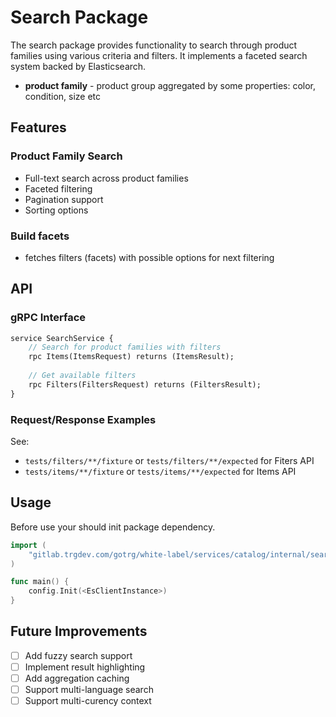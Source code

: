 # Search Package

The search package provides functionality to search through product families using various criteria and filters. It implements a faceted search system backed by Elasticsearch.

- **product family** - product group aggregated by some properties: color, condition, size etc

## Features

### Product Family Search
- Full-text search across product families
- Faceted filtering
- Pagination support
- Sorting options

### Build facets
- fetches filters (facets) with possible options for next filtering 

## API

### gRPC Interface

```protobuf
service SearchService {
    // Search for product families with filters
    rpc Items(ItemsRequest) returns (ItemsResult);
    
    // Get available filters
    rpc Filters(FiltersRequest) returns (FiltersResult);
}
```

### Request/Response Examples

See:
- `tests/filters/**/fixture` or `tests/filters/**/expected` for Fiters API 
- `tests/items/**/fixture` or `tests/items/**/expected` for Items API 

## Usage

Before use your should init package dependency.

```go
import (
    "gitlab.trgdev.com/gotrg/white-label/services/catalog/internal/search/config"
)

func main() {
    config.Init(<EsClientInstance>)
}
```

## Future Improvements

- [ ] Add fuzzy search support
- [ ] Implement result highlighting
- [ ] Add aggregation caching
- [ ] Support multi-language search
- [ ] Support multi-curency context